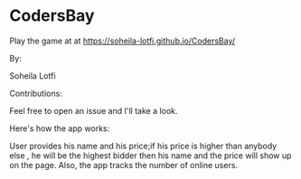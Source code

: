 # CodersBay

Play the game at at https://soheila-lotfi.github.io/CodersBay/

By:

Soheila Lotfi

Contributions:

Feel free to open an issue and I'll take a look.

Here's how the app works:

User provides his name and his price;if his price is higher than anybody else , he will be the highest bidder then
his name and the price will show up on the page.
Also, the app tracks the number of online users.
